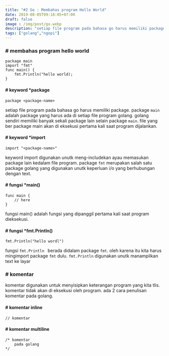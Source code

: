 ```yaml
---
title: "#2 Go : Membahas program Hello World"
date: 2019-08-05T09:18:05+07:00
draft: false
image : /img/post/go.webp
description: "setiap file program pada bahasa go harus memiliki package..."
tags: ["golang","ngopi"]
---
```


### # membahas program hello world

    package main
    import "fmt"
    func main() {
        fmt.Println("hello world);
    }

#### # keyword *package

    package <package-name>

setiap file program pada bahasa go harus memiliki package. package <code>main</code> adalah package 
yang harus ada di setiap file program golang. golang sendiri memiliki banyak sekali package lain selain 
package <code>main</code>. file yang ber package main akan di eksekusi pertama kali saat program dijalankan.

#### # keyword *import

    import "<package-name>"

keyword import digunakan unutk meng-includekan ayau memasukan package lain kedalam file program.
package <code>fmt</code> merupakan salah satu package golang yang digunakan unutk keperluan i/o yang 
berhubungan dengan text.

#### # fungsi *main()

    func main {
        // here
    }

fungsi main() adalah fungsi yang dipanggil pertama kali saat program dieksekusi.

#### # fungsi *fmt.Println()

    fmt.Println("hello wordl")

fungsi <code>fmt.Println </code> berada didalam package <code>fmt</code>. oleh karena itu kita harus mingimport package <code>fmt</code> dulu. <code>fmt.Println</code> digunakan unutk manampilkan text ke layar

### # komentar
komentar digunakan untuk menyisipkan keterangan program yang kita tlis. komentar tidak akan di eksekusi oleh program. ada 2 cara penulisan komentar pada golang.

#### # komentar inline

    // komentar

#### # komentar multiline

    /* komentar
        pada golang
    */

